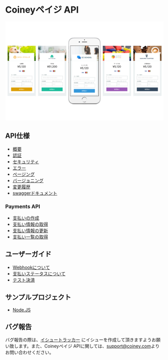 # Coineyペイジ API

![](./images/main.jpg)

## API仕様

- [概要](api-spec/overview.md)
- [認証](api-spec/authentication.md)
- [セキュリティ](api-spec/security.md)
- [エラー](api-spec/errors.md)
- [ページング](api-spec/pagination.md)
- [バージョニング](api-spec/versioning.md)
- [変更履歴](api-spec/CAHNGELOG.md)
- [swaggerドキュメント](api-spec/api.yaml)

### Payments API

- [支払いの作成](api/payments/create.md)
- [支払い情報の取得](api/payments/get.md)
- [支払い情報の更新](api/payments/update.md)
- [支払い一覧の取得](api/payments/list.md)

## ユーザーガイド

- [Webhookについて](user-guides/webhook.md)
- [支払いステータスについて](user-guides/status.md)
- [テスト決済](user-guides/sandbox.md)

## サンプルプロジェクト

- [Node.JS](examples/nodejs)

## バグ報告

バグ報告の際は、[イシュートラッカー](https://github.com/Coiney-SDK/CoineyKit-Payge/issues) にイシューを作成して頂きますようお願い致します。また、Coineyペイジ APIに関しては、[support@coiney.com](mailto:support@coiney.com)よりお問い合わせください。
